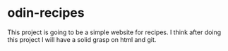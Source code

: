 # odin-recipes

This project is going to be a simple website for recipes. I think after doing this project I will have a solid grasp on html and git.
